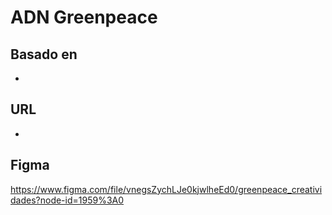 # ADN Greenpeace

## Basado en
-

## URL
-

## Figma
https://www.figma.com/file/vnegsZychLJe0kjwlheEd0/greenpeace_creatividades?node-id=1959%3A0
